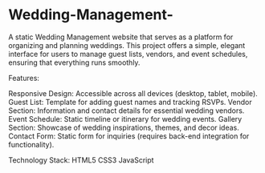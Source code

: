 # Wedding-Management-
A static Wedding Management website that serves as a platform for organizing and planning weddings. This project offers a simple, elegant interface for users to manage guest lists, vendors, and event schedules, ensuring that everything runs smoothly.

Features: 

Responsive Design: Accessible across all devices (desktop, tablet, mobile).
Guest List: Template for adding guest names and tracking RSVPs.
Vendor Section: Information and contact details for essential wedding vendors.
Event Schedule: Static timeline or itinerary for wedding events.
Gallery Section: Showcase of wedding inspirations, themes, and decor ideas.
Contact Form: Static form for inquiries (requires back-end integration for functionality).

Technology Stack: 
HTML5
CSS3
JavaScript
